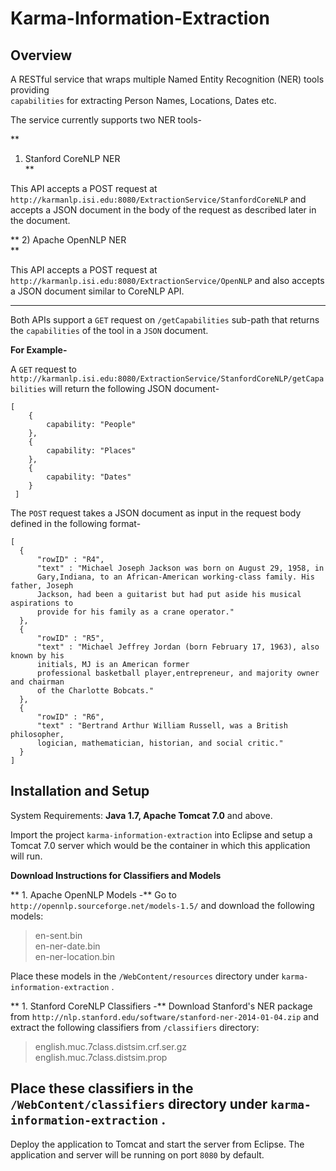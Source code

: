 Karma-Information-Extraction
============================

## Overview
A RESTful service that wraps multiple Named Entity Recognition (NER) tools providing  
`capabilities` for extracting Person Names, Locations, Dates etc.

The service currently supports two NER tools-  

  
**
1) Stanford CoreNLP NER  
**
  
This API accepts a POST request at `http://karmanlp.isi.edu:8080/ExtractionService/StanfordCoreNLP`   and accepts a JSON document in the body of the request as described later in the document.  
  
**
2) Apache OpenNLP NER  
**
  
This API accepts a POST request at `http://karmanlp.isi.edu:8080/ExtractionService/OpenNLP` and also accepts a JSON document similar to CoreNLP API.  

---
  
  Both APIs support a `GET` request on `/getCapabilities` sub-path that returns the `capabilities` of the tool in a  `JSON` document.  
  
**For Example-**  
  
A `GET` request to `http://karmanlp.isi.edu:8080/ExtractionService/StanfordCoreNLP/getCapabilities` will return the following JSON document-  
```     
[
    {
    	capability: "People"
    },
    {
    	capability: "Places"
    },
    {
    	capability: "Dates"
    }
 ]  
```

The `POST` request takes a JSON document as input in the request body defined in the following format-  
  
  ```
 [
 	{
 		"rowID" : "R4",
    	"text" : "Michael Joseph Jackson was born on August 29, 1958, in  
        Gary,Indiana, to an African-American working-class family. His father, Joseph  
        Jackson, had been a guitarist but had put aside his musical aspirations to  
        provide for his family as a crane operator."
	},
    {
 		"rowID" : "R5",
    	"text" : "Michael Jeffrey Jordan (born February 17, 1963), also known by his  
        initials, MJ is an American former  
        professional basketball player,entrepreneur, and majority owner and chairman  
        of the Charlotte Bobcats."
	},
    {
 		"rowID" : "R6",
    	"text" : "Bertrand Arthur William Russell, was a British philosopher,  
        logician, mathematician, historian, and social critic."
	}
 ]
 ```
   

## Installation and Setup
System Requirements: **Java 1.7, Apache Tomcat 7.0** and above.  
  
  
Import the project `karma-information-extraction` into Eclipse and setup a Tomcat 7.0 server which would be the container in which this application will run.  
  
**Download Instructions for Classifiers and Models**  
  
** 1. Apache OpenNLP Models -**  Go to `http://opennlp.sourceforge.net/models-1.5/` and download the following models:  
> en-sent.bin  
> en-ner-date.bin  
> en-ner-location.bin  
  
  Place these models in the `/WebContent/resources` directory under `karma-information-extraction` .  
  
** 1. Stanford CoreNLP Classifiers -**  Download Stanford's NER package from  `http://nlp.stanford.edu/software/stanford-ner-2014-01-04.zip` and extract the following classifiers from `/classifiers` directory:  
> english.muc.7class.distsim.crf.ser.gz  
> english.muc.7class.distsim.prop  

  
  Place these classifiers in the `/WebContent/classifiers` directory under `karma-information-extraction` .  
  ---
    
    
Deploy the application to Tomcat and start the server from Eclipse. The application and server will be running on port `8080` by default. 






